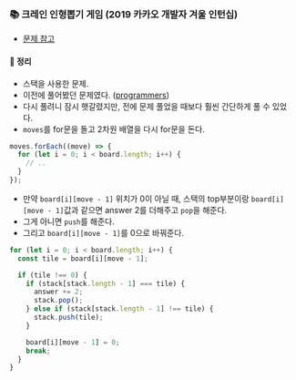 ### 📚 크레인 인형뽑기 게임 (2019 카카오 개발자 겨울 인턴십)
- [문제 참고](https://programmers.co.kr/learn/courses/30/lessons/64061)

#### 🎯 정리
- 스택을 사용한 문제.
- 이전에 풀어봤던 문제였다. ([programmers](https://github.com/saseungmin/daily_coding_dojo/tree/master/programmers/Level%201/%ED%81%AC%EB%A0%88%EC%9D%B8%20%EC%9D%B8%ED%98%95%EB%BD%91%EA%B8%B0%20%EA%B2%8C%EC%9E%84))
- 다시 풀려니 잠시 햇갈렸지만, 전에 문제 풀었을 때보다 훨씬 간단하게 풀 수 있었다.
- `moves`를 for문을 돌고 2차원 배열을 다시 for문을 돈다.

```js
moves.forEach((move) => {
  for (let i = 0; i < board.length; i++) {
    // ..
  }
});
```

- 만약 `board[i][move - 1]` 위치가 0이 아닐 때, 스택의 top부분이랑 `board[i][move - 1]`값과 같으면 answer 2를 더해주고 `pop`을 해준다.
- 그게 아니면 `push`를 해준다.
- 그리고 `board[i][move - 1]`를 0으로 바꿔준다.

```js
for (let i = 0; i < board.length; i++) {
  const tile = board[i][move - 1];

  if (tile !== 0) {
    if (stack[stack.length - 1] === tile) {
      answer += 2;
      stack.pop();
    } else if (stack[stack.length - 1] !== tile) {
      stack.push(tile);
    }

    board[i][move - 1] = 0;
    break;
  }
}
```